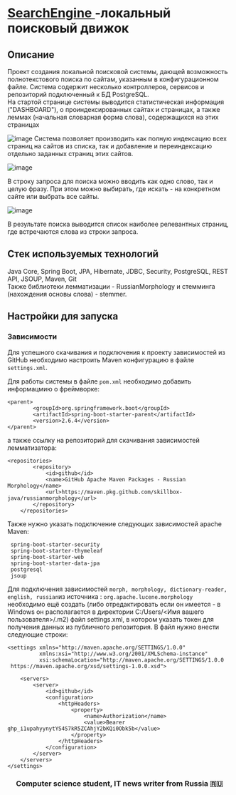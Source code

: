 <h1><a href="https://github.com/DemonZhdb/SearchEngine" target="_blank">SearchEngine </a> -локальный поисковый движок </h1>

## Описание
Проект создания локальной поисковой системы, дающей возможность полнотекстового поиска по сайтам, указанным в конфигурационном файле.
Система содержит несколько контроллеров, сервисов и репозиторий подключенный к БД PostgreSQL.  
На стартой странице системы выводится статистическая информация ("DASHBOARD"), о проиндексированных сайтах и страницах, а также леммах (начальная словарная форма слова), содержащихся на этих страницах
 
![image](https://user-images.githubusercontent.com/95174795/179357444-35ffe3dc-5d14-434e-a993-16abaaf58ad6.png)
Система позволяет производить как полную индексацию всех страниц на сайтов из списка, так и добавление и переиндексацию отдельно заданных страниц этих сайтов.

![image](https://user-images.githubusercontent.com/95174795/179358222-8cf40602-56c3-437b-95d2-3042be2ca5b2.png)

В строку запроса для поиска можно вводить как одно слово, так и целую фразу. При этом  можно выбирать, где искать - на конкретном сайте или выбрать все сайты.

![image](https://user-images.githubusercontent.com/95174795/179360146-aceffb48-77b8-4787-8025-65a38f36ce6b.png)

В результате поиска выводится список наиболее релевантных страниц, где встречаются слова из строки запроса.


## Стек используемых технологий
Java Core, Spring Boot, JPA, Hibernate, JDBC, Security, PostgreSQL, REST API, JSOUP, Maven, Git <br>
Также  библиотеки лемматизации - RussianMorphology и стемминга (нахождения основы слова) - stemmer.

## Настройки для запуска
### Зависимости
Для успешного скачивания и подключения к проекту зависимостей из GitHub необходимо настроить Maven конфигурацию в файле `settings.xml`.

Для работы системы  в файле `pom.xml` необходимо добавить информацмию о фреймворке:
```
<parent>
        <groupId>org.springframework.boot</groupId>
        <artifactId>spring-boot-starter-parent</artifactId>
        <version>2.6.4</version>
</parent>
```
а также ссылку на репозиторий для скачивания зависимостей лемматизатора:
```
<repositories>
        <repository>
            <id>github</id>
            <name>GitHub Apache Maven Packages - Russian Morphology</name>
            <url>https://maven.pkg.github.com/skillbox-java/russianmorphology</url>
        </repository>
    </repositories>

````
Также нужно указать подключение следующих зависимостей apache Maven:

```
 spring-boot-starter-security
 spring-boot-starter-thymeleaf
 spring-boot-starter-web
 spring-boot-starter-data-jpa
 postgresql
 jsoup
```
Для подключения зависимостей `morph, morphology, dictionary-reader, english, russian`из источника : `org.apache.lucene.morphology` необходимо ещё создать (либо отредактировать если он имеется -  в  Windows он располагается в директории C:/Users/<Имя вашего пользователя>/.m2) файл settings.xml, в котором указать токен  для получения данных из публичного репозитория. В файл нужно внести следующие строки:
```
<settings xmlns="http://maven.apache.org/SETTINGS/1.0.0"
          xmlns:xsi="http://www.w3.org/2001/XMLSchema-instance"
          xsi:schemaLocation="http://maven.apache.org/SETTINGS/1.0.0
 https://maven.apache.org/xsd/settings-1.0.0.xsd">

    <servers>
        <server>
            <id>github</id>
            <configuration>
                <httpHeaders>
                    <property>
                        <name>Authorization</name>
                        <value>Bearer 
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</value>
                    </property>
                </httpHeaders>
            </configuration>
        </server>
    </servers>
</settings>
```
<h3 align="center">Computer science student, IT news writer from Russia 🇷🇺</h3>




